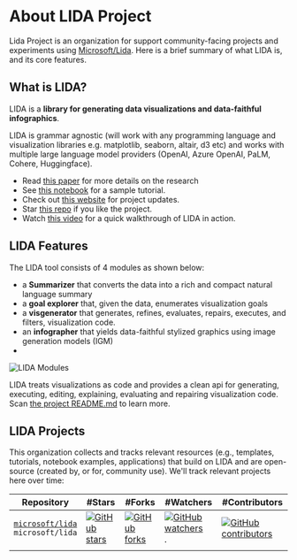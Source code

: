 # About LIDA Project

Lida Project is an organization for support community-facing projects and experiments using [Microsoft/Lida](https://github.com/microsoft/lida). Here is a brief summary of what LIDA is, and its core features.

## What is LIDA?
LIDA is a **library for generating data visualizations and data-faithful infographics**. 

LIDA is grammar agnostic (will work with any programming language and visualization libraries e.g. matplotlib, seaborn, altair, d3 etc) and works with multiple large language model providers (OpenAI, Azure OpenAI, PaLM, Cohere, Huggingface). 
 * Read [this paper](https://browse.arxiv.org/pdf/2303.02927.pdf) for more details on the research
 * See [this notebook](https://github.com/microsoft/lida/blob/main/notebooks/tutorial.ipynb) for a sample tutorial.
 * Check out [this website](https://microsoft.github.io/lida/) for project updates.
 * Star [this repo](https://github.com/microsoft/lida) if you like the project.
 * Watch [this video](https://vimeo.com/820968433) for a quick walkthrough of LIDA in action.


## LIDA Features

The LIDA tool consists of 4 modules as shown below:
 - a **Summarizer** that converts the data into a rich and compact natural language summary
 - a **goal explorer** that, given the data, enumerates visualization goals
 - a **visgenerator** that generates, refines, evaluates, repairs, executes, and filters, visualization code.
 - an **infographer** that yields data-faithful stylized graphics using image generation models (IGM)
 - 
![LIDA Modules](https://github.com/microsoft/lida/blob/main/docs/images/lidamodules.jpg)

LIDA treats visualizations as code and provides a clean api for generating, executing, editing, explaining, evaluating and repairing visualization code. Scan [the project README.md](https://github.com/microsoft/lida)  to learn more.

## LIDA Projects

This organization collects and tracks relevant resources (e.g., templates, tutorials, notebook examples, applications) that build on LIDA and are open-source (created by, or for, community use). We'll track relevant projects here over time:


| Repository | #Stars | #Forks |  #Watchers | #Contributors|
| --- | --- | --- |--- |--- |
| [`microsoft/lida`](https://github.com/microsoft/lida) <br/> `microsoft/lida` | [![GitHub stars](https://img.shields.io/github/stars/microsoft/lida.svg?style=for-the-badge)](https://github.com/microsoft/lida) | [![GitHub forks](https://img.shields.io/github/forks/microsoft/lida.svg?style=for-the-badge)](https://github.com/microsoft/lida/forks) | [![GitHub watchers](https://img.shields.io/github/watchers/microsoft/lida?style=for-the-badge)](https://github.com/microsoft/lida).  | [![GitHub contributors](https://img.shields.io/github/contributors/microsoft/lida?style=for-the-badge)](https://github.com/microsoft/lida/issues) |
| | | | | |
